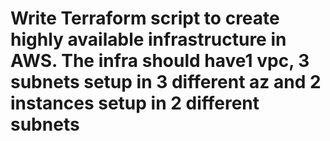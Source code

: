 # Write Terraform script to create highly available infrastructure in AWS. The infra should have1 vpc, 3 subnets setup in 3 different az and 2 instances setup in 2 different subnets
